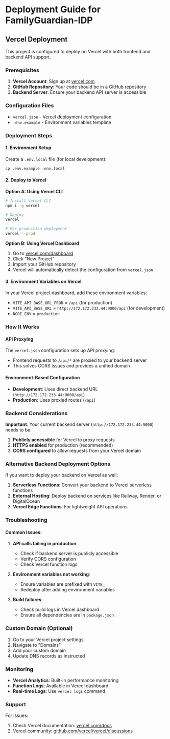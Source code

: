 # Deployment Guide for FamilyGuardian-IDP

## Vercel Deployment

This project is configured to deploy on Vercel with both frontend and backend API support.

### Prerequisites

1. **Vercel Account**: Sign up at [vercel.com](https://vercel.com)
2. **GitHub Repository**: Your code should be in a GitHub repository
3. **Backend Server**: Ensure your backend API server is accessible

### Configuration Files

- `vercel.json` - Vercel deployment configuration
- `.env.example` - Environment variables template

### Deployment Steps

#### 1. Environment Setup

Create a `.env.local` file (for local development):
```bash
cp .env.example .env.local
```

#### 2. Deploy to Vercel

**Option A: Using Vercel CLI**
```bash
# Install Vercel CLI
npm i -g vercel

# Deploy
vercel

# For production deployment
vercel --prod
```

**Option B: Using Vercel Dashboard**
1. Go to [vercel.com/dashboard](https://vercel.com/dashboard)
2. Click "New Project"
3. Import your GitHub repository
4. Vercel will automatically detect the configuration from `vercel.json`

#### 3. Environment Variables on Vercel

In your Vercel project dashboard, add these environment variables:

- `VITE_API_BASE_URL_PROD` = `/api` (for production)
- `VITE_API_BASE_URL` = `http://172.172.233.44:9000/api` (for development)
- `NODE_ENV` = `production`

### How It Works

#### API Proxying
The `vercel.json` configuration sets up API proxying:
- Frontend requests to `/api/*` are proxied to your backend server
- This solves CORS issues and provides a unified domain

#### Environment-Based Configuration
- **Development**: Uses direct backend URL (`http://172.172.233.44:9000/api`)
- **Production**: Uses proxied routes (`/api`)

### Backend Considerations

**Important**: Your current backend server (`http://172.172.233.44:9000`) needs to be:
1. **Publicly accessible** for Vercel to proxy requests
2. **HTTPS enabled** for production (recommended)
3. **CORS configured** to allow requests from your Vercel domain

### Alternative Backend Deployment Options

If you want to deploy your backend on Vercel as well:

1. **Serverless Functions**: Convert your backend to Vercel serverless functions
2. **External Hosting**: Deploy backend on services like Railway, Render, or DigitalOcean
3. **Vercel Edge Functions**: For lightweight API operations

### Troubleshooting

#### Common Issues:

1. **API calls failing in production**:
   - Check if backend server is publicly accessible
   - Verify CORS configuration
   - Check Vercel function logs

2. **Environment variables not working**:
   - Ensure variables are prefixed with `VITE_`
   - Redeploy after adding environment variables

3. **Build failures**:
   - Check build logs in Vercel dashboard
   - Ensure all dependencies are in `package.json`

### Custom Domain (Optional)

1. Go to your Vercel project settings
2. Navigate to "Domains"
3. Add your custom domain
4. Update DNS records as instructed

### Monitoring

- **Vercel Analytics**: Built-in performance monitoring
- **Function Logs**: Available in Vercel dashboard
- **Real-time Logs**: Use `vercel logs` command

### Support

For issues:
1. Check Vercel documentation: [vercel.com/docs](https://vercel.com/docs)
2. Vercel community: [github.com/vercel/vercel/discussions](https://github.com/vercel/vercel/discussions)
